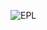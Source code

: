 
![EPL](https://user-images.githubusercontent.com/85283021/220946273-f94f988e-a1ef-4913-9b91-e9ca8d406d05.png)
